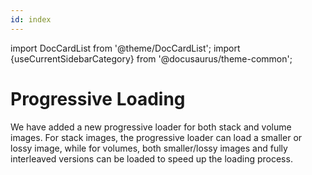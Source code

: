 ```yaml
---
id: index
---
```


import DocCardList from '@theme/DocCardList';
import {useCurrentSidebarCategory} from '@docusaurus/theme-common';

# Progressive Loading

We have added a new progressive loader for both stack and volume images. For
stack images, the progressive loader can load a smaller or lossy image, while
for volumes, both smaller/lossy images and fully interleaved versions can be
loaded to speed up the loading process.

<DocCardList items={useCurrentSidebarCategory().items}/>
